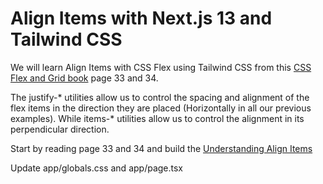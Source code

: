 # Align Items with Next.js 13 and Tailwind CSS

We will learn Align Items with CSS Flex using Tailwind CSS from this [CSS Flex and Grid book](https://shrutibalasa.gumroad.com/l/css-flex-and-grid) page 33 and 34.

The justify-* utilities allow us to control the spacing and alignment of the flex items in
the direction they are placed (Horizontally in all our previous examples). While items-*
utilities allow us to control the alignment in its perpendicular direction.

Start by reading page 33 and 34 and build the [Understanding Align Items](https://play.tailwindcss.com/epBJLBpXkB?size=1100x530)

Update app/globals.css and app/page.tsx
